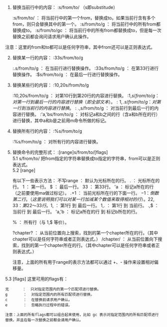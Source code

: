 1.  替换当前行中的内容：    :s/from/to/    （s即substitude）

    :s/from/to/     ：  将当前行中的第一个from，替换成to。如果当前行含有多个from，则只会替换其中的第一个。
    :s/from/to/g    ：  将当前行中的所有from都替换成to。
    :s/from/to/gc   ：  将当前行中的所有from都替换成to，但是每一次替换之前都会询问请求用户确认此操作。

注意：这里的from和to都可以是任何字符串，其中from还可以是正则表达式。

2.  替换某一行的内容：      :33s/from/to/g

    :.s/from/to/g   ：  在当前行进行替换操作。
    :33s/from/to/g  ：  在第33行进行替换操作。
    :$s/from/to/g   ：  在最后一行进行替换操作。

3.  替换某些行的内容：      :10,20s/from/to/g

    :10,20s/from/to/g   ：  对第10行到第20行的内容进行替换。
    :1,$s/from/to/g     ：  对第一行到最后一行的内容进行替换（即全部文本）。
    :1,.s/from/to/g     ：  对第一行到当前行的内容进行替换。
    :.,$s/from/to/g     ：  对当前行到最后一行的内容进行替换。
    :'a,'bs/from/to/g   ：  对标记a和b之间的行（含a和b所在的行）进行替换，其中a和b是之前用m命令所做的标记。

4.  替换所有行的内容：      :%s/from/to/g
    
    :%s/from/to/g   ：  对所有行的内容进行替换。

5.  替换命令的完整形式：    :[range]s/from/to/[flags]  
5.1 s/from/to/ 把from指定的字符串替换成to指定的字符串，from可以是正则表达式。  
5.2 [range]

    有以下一些表示方法：
    不写range   ：  默认为光标所在的行。
    .           ：  光标所在的行。
    1           ：  第一行。
    $           ：  最后一行。
    33          ：  第33行。
    'a          ：  标记a所在的行（之前要使用ma做过标记）。
    .+1         ：  当前光标所在行的下面一行。
    $-1         ：  倒数第二行。（这里说明我们可以对某一行加减某个数值来取得相对的行）。
    22,33       ：  第22～33行。
    1,$         ：  第1行 到 最后一行。
    1,.         ：  第1行 到 当前行。
    .,$         ：  当前行 到 最后一行。
    'a,'b       ：  标记a所在的行 到 标记b所在的行。

    %           ：  所有行（与 1,$ 等价）。

    ?chapter?   ：  从当前位置向上搜索，找到的第一个chapter所在的行。（其中chapter可以是任何字符串或者正则表达式。）
    /chapter/   ：  从当前位置向下搜索，找到的第一个chapter所在的行。（其中chapter可以是任何字符串或者正则表达式。）

    注意，上面的所有用于range的表示方法都可以通过 +、- 操作来设置相对偏
    移量。

5.3 [flags] 这里可用的flags有：

    无      ：  只对指定范围内的第一个匹配项进行替换。
    g       ：  对指定范围内的所有匹配项进行替换。
    c       ：  在替换前请求用户确认。
    e       ：  忽略执行过程中的错误。

    注意：上面的所有flags都可以组合起来使用，比如 gc 表示对指定范围内的所有匹配项进行替换，并且在每一次替换之前都会请用户确认。